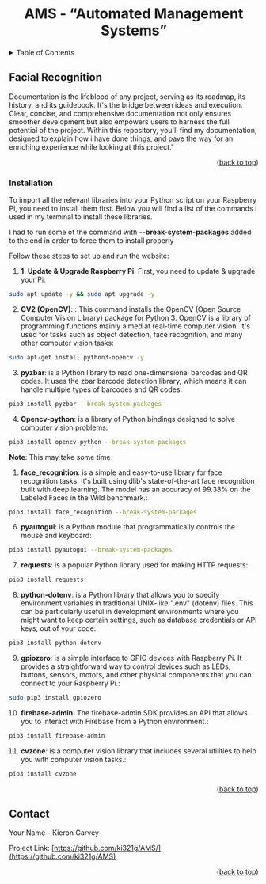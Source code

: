 <a name="readme-top"></a>
<!-- PROJECT SHIELDS -->
<!-- PROJECT LOGO -->
<div align="center">
  <h1 align="center">AMS - “Automated Management Systems”</h1>
<!--   <img src="readme/images/weathertop.png" alt="Logo">  -->
</div>
<!-- TABLE OF CONTENTS -->
<details>
  <summary>Table of Contents</summary>
  <ol>
    <li><a href="#facial-recognition">Facial Recognition</a></li>
    <li><a href="#installation">Installation</a></li>
    <li><a href="#contact">Contact</a></li>
  </ol>
</details>

<!-- Facial Recognition -->
## Facial Recognition
Documentation is the lifeblood of any project, serving as its roadmap, its history, and its guidebook. It's the bridge between ideas and execution. Clear, concise, and comprehensive documentation not only ensures smoother development but also empowers users to harness the full potential of the project. Within this repository, you'll find my documentation, designed to explain how i have done things, and pave the way for an enriching experience while looking at this project."

<p align="right">(<a href="#readme-top">back to top</a>)</p>


<!-- Installation -->
### Installation

To import all the relevant libraries into your Python script on your Raspberry Pi, you need to install them first. Below you will find a list of the commands I used in my terminal to install these libraries. 

I had to run some of the command with **--break-system-packages** added to the end in order to force them to install properly

Follow these steps to set up and run the website:

1. **1.	Update & Upgrade Raspberry Pi**: First, you need to update & upgrade your Pi:

```bash
sudo apt update -y && sudo apt upgrade -y
``` 

2. **CV2 (OpenCV)**: : This command installs the OpenCV (Open Source Computer Vision Library) package for Python 3. OpenCV is a library of programming functions mainly aimed at real-time computer vision. It's used for tasks such as object detection, face recognition, and many other computer vision tasks:

```bash
sudo apt-get install python3-opencv -y
``` 

3. **pyzbar**: is a Python library to read one-dimensional barcodes and QR codes. It uses the zbar barcode detection library, which means it can handle multiple types of barcodes and QR codes:

```bash
pip3 install pyzbar --break-system-packages
``` 

4. **Opencv-python**: is a library of Python bindings designed to solve computer vision problems:

```bash
pip3 install opencv-python --break-system-packages
``` 
**Note**: This may take some time

1. **face_recognition**: is a simple and easy-to-use library for face recognition tasks. It's built using dlib's state-of-the-art face recognition built with deep learning. The model has an accuracy of 99.38% on the Labeled Faces in the Wild benchmark.:

```bash
pip3 install face_recognition --break-system-packages
``` 

6. **pyautogui**: is a Python module that programmatically controls the mouse and keyboard: 

```bash
pip3 install pyautogui --break-system-packages
``` 

7. **requests**: is a popular Python library used for making HTTP requests:

```bash
pip3 install requests
```  

8. **python-dotenv**:  is a Python library that allows you to specify environment variables in traditional UNIX-like ".env" (dotenv) files. This can be particularly useful in development environments where you might want to keep certain settings, such as database credentials or API keys, out of your code:

```bash
pip3 install python-dotenv
```  

9. **gpiozero**: is a simple interface to GPIO devices with Raspberry Pi. It provides a straightforward way to control devices such as LEDs, buttons, sensors, motors, and other physical components that you can connect to your Raspberry Pi.:

```bash
sudo pip3 install gpiozero
``` 

10. **firebase-admin**: The firebase-admin SDK provides an API that allows you to interact with Firebase from a Python environment.:

```bash
pip3 install firebase-admin
```  


11. **cvzone**: is a computer vision library that includes several utilities to help you with computer vision tasks.:

```bash
pip3 install cvzone
```  

<p align="right">(<a href="#readme-top">back to top</a>)</p>

<!-- CONTACT -->
## Contact
Your Name - Kieron Garvey

Project Link: [https://github.com/ki321g/AMS/](https://github.com/ki321g/AMS)

<p align="right">(<a href="#readme-top">back to top</a>)</p>



